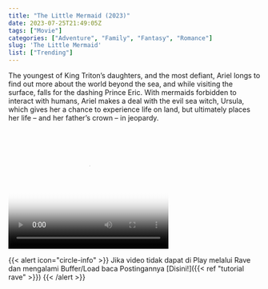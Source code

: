 ```yaml
---
title: "The Little Mermaid (2023)"
date: 2023-07-25T21:49:05Z
tags: ["Movie"]
categories: ["Adventure", "Family", "Fantasy", "Romance"]
slug: 'The Little Mermaid'
list: ["Trending"]
---
```

The youngest of King Triton’s daughters, and the most defiant, Ariel longs to find out more about the world beyond the sea, and while visiting the surface, falls for the dashing Prince Eric. With mermaids forbidden to interact with humans, Ariel makes a deal with the evil sea witch, Ursula, which gives her a chance to experience life on land, but ultimately places her life – and her father’s crown – in jeopardy.

<video width="320" height="240" poster="https://www.themoviedb.org/t/p/original/q1l20kUMfrXvr2w6rwiyydLYNg6.jpg" controls>
  <source src="https://kp3d-my.sharepoint.com/personal/ryoo_kp3d_onmicrosoft_com/_layouts/15/download.aspx?share=EVs3zYEzvw5Gj-iAAGoYOwcBXNBQ8NhCVFPKqw3f586Sbg" type="video/mp4">
  
</video>

{{< alert icon="circle-info" >}}
Jika video tidak dapat di Play melalui Rave dan mengalami Buffer/Load baca Postingannya [Disini!]({{< ref "tutorial rave" >}})
{{< /alert >}}
